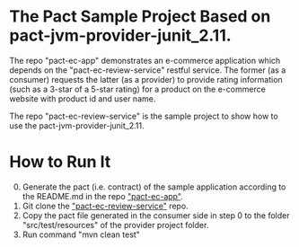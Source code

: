 # The Pact Sample Project Based on pact-jvm-provider-junit_2.11. 

The repo "pact-ec-app" demonstrates an e-commerce application which depends on the "pact-ec-review-service" restful service. The former (as a consumer) requests the latter (as a provider) to provide rating information (such as a 3-star of a 5-star rating) for a product on the e-commerce website with product id and user name.

The repo "pact-ec-review-service" is the sample project to show how to use the pact-jvm-provider-junit_2.11. 

# How to Run It

0. Generate the pact (i.e. contract) of the sample application according to the README.md in the repo ["pact-ec-app"](https://github.com/wubin28/pact-ec-app/blob/master/README.md).
1. Git clone the ["pact-ec-review-service"](https://github.com/wubin28/pact-ec-review-service) repo.
3. Copy the pact file generated in the consumer side in step 0 to the folder "src/test/resources" of the provider project folder.
4. Run command "mvn clean test"